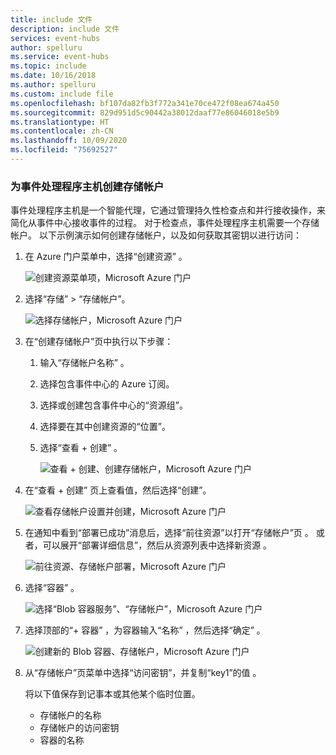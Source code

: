 ```yaml
---
title: include 文件
description: include 文件
services: event-hubs
author: spelluru
ms.service: event-hubs
ms.topic: include
ms.date: 10/16/2018
ms.author: spelluru
ms.custom: include file
ms.openlocfilehash: bf107da82fb3f772a341e70ce472f08ea674a450
ms.sourcegitcommit: 829d951d5c90442a38012daaf77e86046018e5b9
ms.translationtype: HT
ms.contentlocale: zh-CN
ms.lasthandoff: 10/09/2020
ms.locfileid: "75692527"
---
```

### <a name="create-a-storage-account-for-event-processor-host"></a>为事件处理程序主机创建存储帐户
事件处理程序主机是一个智能代理，它通过管理持久性检查点和并行接收操作，来简化从事件中心接收事件的过程。 对于检查点，事件处理程序主机需要一个存储帐户。 以下示例演示如何创建存储帐户，以及如何获取其密钥以进行访问：

1. 在 Azure 门户菜单中，选择“创建资源”  。

    ![创建资源菜单项，Microsoft Azure 门户](./media/event-hubs-create-storage/create-resource.png)

2. 选择“存储” > “存储帐户”。
   
    ![选择存储帐户，Microsoft Azure 门户](./media/event-hubs-create-storage/select-storage-account.png)

3. 在“创建存储帐户”页中执行以下步骤：  

   1. 输入“存储帐户名称”  。
   2. 选择包含事件中心的 Azure 订阅。 
   3. 选择或创建包含事件中心的“资源组”。 
   4. 选择要在其中创建资源的“位置”。  
   5. 选择“查看 + 创建”  。
   
        ![查看 + 创建、创建存储帐户，Microsoft Azure 门户](./media/event-hubs-create-storage/review-create.png)

4. 在“查看 + 创建”  页上查看值，然后选择“创建”。  

    ![查看存储帐户设置并创建，Microsoft Azure 门户](./media/event-hubs-create-storage/create-storage-account.png)
5. 在通知中看到“部署已成功”消息后，选择“前往资源”以打开“存储帐户”页   。 或者，可以展开“部署详细信息”，然后从资源列表中选择新资源  。  

    ![前往资源、存储帐户部署，Microsoft Azure 门户](./media/event-hubs-create-storage/go-to-resource.png) 
6. 选择“容器”  。

    ![选择“Blob 容器服务”、“存储帐户”，Microsoft Azure 门户](./media/event-hubs-create-storage/select-blob-container-service.png)
7. 选择顶部的“+ 容器”  ，为容器输入“名称”  ，然后选择“确定”  。 

    ![创建新的 Blob 容器、存储帐户，Microsoft Azure 门户](./media/event-hubs-create-storage/create-new-blob-container.png)
8. 从“存储帐户”页菜单中选择“访问密钥”，并复制“key1”的值    。

    将以下值保存到记事本或其他某个临时位置。
    - 存储帐户的名称
    - 存储帐户的访问密钥
    - 容器的名称
